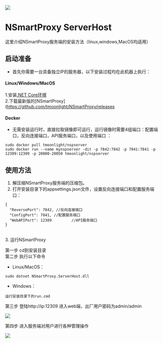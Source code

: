 
<img src="https://github.com/tmoonlight/NSmartProxy/blob/master/NSmartProxyNew.png">

# NSmartProxy ServerHost

这里介绍NSmartProxy服务端的安装方法（linux,windows,MacOS均适用）<br />

## 启动准备
* 首先你需要一台具备独立IP的服务器，以下安装过程均在此机器上执行：
#### Linux/Windows/MacOS
1.安装[.NET Core环境](https://dotnet.microsoft.com/download)<br />
2.下载最新版的[NSmartProxy](https://github.com/tmoonlight/NSmartProxy/releases

#### Docker
* 无需安装运行时，直接拉取镜像即可运行，运行镜像时需要4组端口：配置端口，反向连接端口，API服务端口，以及使用端口 ：
```
sudo docker pull tmoonlight/nspserver
sudo docker run --name mynspserver -dit -p 7842:7842 -p 7841:7841 -p 12309:12309 -p 20000-20050 tmoonlight/nspserver
```

## 使用方法
1. 解压缩NSmartProxy服务端的压缩包。
2. 打开安装目录下的appsettings.json文件，设置反向连接端口和配置服务端口：<br />
```
{
  "ReversePort": 7842, //反向连接端口
  "ConfigPort": 7841, //配置服务端口
  "WebAPIPort": 12309         //API服务端口
}
```
<br />
3. 运行NSmartProxy <br />

第一步 cd到安装目录 <br />
第二步 执行以下命令
* Linux/MacOS：
```
sudo dotnet NSmartProxy.ServerHost.dll
```
* Windows：

```
运行安装目录下的run.cmd
```

第三步 登陆http://ip:12309 进入web端，出厂用户密码为admin/admin

<img src="https://github.com/tmoonlight/100lines/raw/master/6.nspserverrunnning_1.gif" />

第四步 进入服务端对用户进行各种管理操作

<img src="https://github.com/tmoonlight/100lines/raw/master/6.nspserverrunnning_2.gif" />
